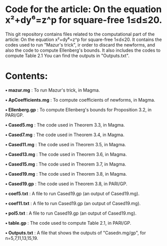 # Code for the article: On the equation x²+dy⁶=z^p for square-free 1≤d≤20.

This git repository contains files related to the computational part of the article: On the equation x²+dy⁶=z^p for square-free 1≤d≤20. It contains the codes used to run "Mazur's trick", ir order to discard the newforms, and also the code to compute Ellenberg's bounds. It also includes the codes to compute Table 2.1 You can find the outputs in "Outputs.txt".

# Contents:

**• mazur.mg** : To run Mazur's trick, in Magma.

**• ApCoefficients.mg** : To compute coefficients of newforms, in Magma.

**• Ellenberg.gp** : To compute Ellenberg's bounds for Proposition 3.2, in PARI/GP.

**• Cased5.mg** :  The code used in Theorem 3.3, in Magma.

**• Cased7.mg** :  The code used in Theorem 3.4, in Magma.

**• Cased11.mg** :  The code used in Theorem 3.5, in Magma.

**• Cased13.mg** :  The code used in Theorem 3.6, in Magma.

**• Cased15.mg** :  The code used in Theorem 3.7, in Magma.

**• Cased19.mg** :  The code used in Theorem 3.8, in Magma.

**• Cased19.gp** :  The code used in Theorem 3.8, in PARI/GP.

**• coef5.txt** :  A file to run Cased19.gp (an output of Cased19.mg).

**• coef11.txt** :  A file to run Cased19.gp (an output of Cased19.mg).

**• pol5.txt** : A file to run Cased19.gp (an output of Cased19.mg).

**• table.gp** :  The code used to compute Table 2.1, in PARI/GP.

**• Outputs.txt** :  A file that shows the outputs of "Casedn.mg/gp", for n=5,7,11,13,15,19. 
